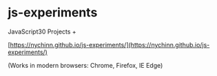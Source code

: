 # js-experiments
JavaScript30 Projects +

[https://nychinn.github.io/js-experiments/](https://nychinn.github.io/js-experiments/)

(Works in modern browsers: Chrome, Firefox, IE Edge)